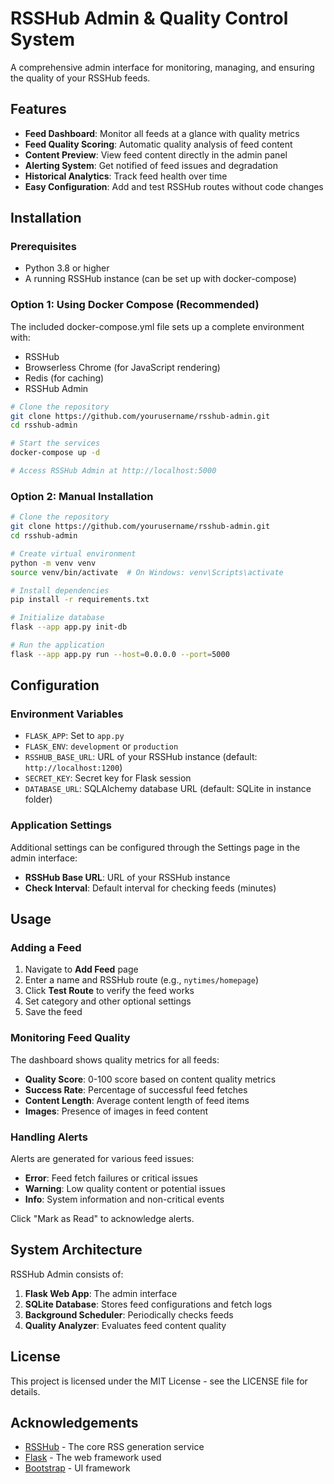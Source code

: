 # RSSHub Admin & Quality Control System

A comprehensive admin interface for monitoring, managing, and ensuring the quality of your RSSHub feeds.

## Features

- **Feed Dashboard**: Monitor all feeds at a glance with quality metrics
- **Feed Quality Scoring**: Automatic quality analysis of feed content
- **Content Preview**: View feed content directly in the admin panel
- **Alerting System**: Get notified of feed issues and degradation
- **Historical Analytics**: Track feed health over time
- **Easy Configuration**: Add and test RSSHub routes without code changes

## Installation

### Prerequisites

- Python 3.8 or higher
- A running RSSHub instance (can be set up with docker-compose)

### Option 1: Using Docker Compose (Recommended)

The included docker-compose.yml file sets up a complete environment with:
- RSSHub
- Browserless Chrome (for JavaScript rendering)
- Redis (for caching)
- RSSHub Admin

```bash
# Clone the repository
git clone https://github.com/yourusername/rsshub-admin.git
cd rsshub-admin

# Start the services
docker-compose up -d

# Access RSSHub Admin at http://localhost:5000
```

### Option 2: Manual Installation

```bash
# Clone the repository
git clone https://github.com/yourusername/rsshub-admin.git
cd rsshub-admin

# Create virtual environment
python -m venv venv
source venv/bin/activate  # On Windows: venv\Scripts\activate

# Install dependencies
pip install -r requirements.txt

# Initialize database
flask --app app.py init-db

# Run the application
flask --app app.py run --host=0.0.0.0 --port=5000
```

## Configuration

### Environment Variables

- `FLASK_APP`: Set to `app.py`
- `FLASK_ENV`: `development` or `production`
- `RSSHUB_BASE_URL`: URL of your RSSHub instance (default: `http://localhost:1200`)
- `SECRET_KEY`: Secret key for Flask session
- `DATABASE_URL`: SQLAlchemy database URL (default: SQLite in instance folder)

### Application Settings

Additional settings can be configured through the Settings page in the admin interface:

- **RSSHub Base URL**: URL of your RSSHub instance
- **Check Interval**: Default interval for checking feeds (minutes)

## Usage

### Adding a Feed

1. Navigate to **Add Feed** page
2. Enter a name and RSSHub route (e.g., `nytimes/homepage`)
3. Click **Test Route** to verify the feed works
4. Set category and other optional settings
5. Save the feed

### Monitoring Feed Quality

The dashboard shows quality metrics for all feeds:

- **Quality Score**: 0-100 score based on content quality metrics
- **Success Rate**: Percentage of successful feed fetches
- **Content Length**: Average content length of feed items
- **Images**: Presence of images in feed content

### Handling Alerts

Alerts are generated for various feed issues:

- **Error**: Feed fetch failures or critical issues
- **Warning**: Low quality content or potential issues
- **Info**: System information and non-critical events

Click "Mark as Read" to acknowledge alerts.

## System Architecture

RSSHub Admin consists of:

1. **Flask Web App**: The admin interface
2. **SQLite Database**: Stores feed configurations and fetch logs
3. **Background Scheduler**: Periodically checks feeds
4. **Quality Analyzer**: Evaluates feed content quality

## License

This project is licensed under the MIT License - see the LICENSE file for details.

## Acknowledgements

- [RSSHub](https://github.com/DIYgod/RSSHub) - The core RSS generation service
- [Flask](https://flask.palletsprojects.com/) - The web framework used
- [Bootstrap](https://getbootstrap.com/) - UI framework